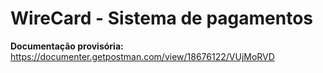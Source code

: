 # WireCard - Sistema de pagamentos #

**Documentação provisória:** https://documenter.getpostman.com/view/18676122/VUjMoRVD